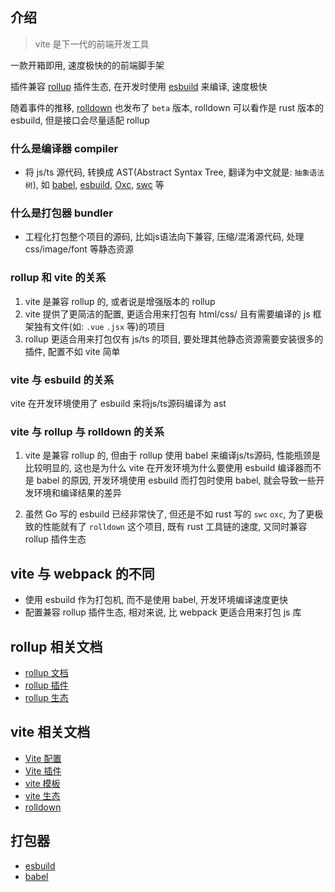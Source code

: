 ## 介绍

> vite 是下一代的前端开发工具

一款开箱即用, 速度极快的的前端脚手架

插件兼容 [rollup](https://rollupjs.org/) 插件生态, 在开发时使用 [esbuild](https://esbuild.github.io/) 来编译, 速度极快

随着事件的推移, [rolldown](https://rolldown.rs/) 也发布了 `beta` 版本, rolldown 可以看作是 rust 版本的 esbuild, 但是接口会尽量适配 rollup

### 什么是编译器 compiler

- 将 js/ts 源代码, 转换成 AST(Abstract Syntax Tree, 翻译为中文就是: `抽象语法树`), 如 [babel](https://babeljs.io/), [esbuild](https://esbuild.github.io/), [Oxc](https://oxc.rs/), [swc](https://swc.rs/) 等

### 什么是打包器 bundler

- 工程化打包整个项目的源码, 比如js语法向下兼容, 压缩/混淆源代码, 处理 css/image/font 等静态资源

### rollup 和 vite 的关系

1. vite 是兼容 rollup 的, 或者说是增强版本的 rollup
2. vite 提供了更简洁的配置, 更适合用来打包有 html/css/ 且有需要编译的 js 框架独有文件(如: `.vue` `.jsx` 等)的项目
3. rollup 更适合用来打包仅有 js/ts 的项目, 要处理其他静态资源需要安装很多的插件, 配置不如 vite 简单

### vite 与 esbuild 的关系

vite 在开发环境使用了 esbuild 来将js/ts源码编译为 ast

### vite 与 rollup 与 rolldown 的关系

1. vite 是兼容 rollup 的, 但由于 rollup 使用 babel 来编译js/ts源码, 性能瓶颈是比较明显的, 这也是为什么 vite 在开发环境为什么要使用 esbuild 编译器而不是 babel 的原因, 开发环境使用 esbuild 而打包时使用 babel, 就会导致一些开发环境和编译结果的差异

2. 虽然 Go 写的 esbuild 已经非常快了, 但还是不如 rust 写的 `swc` `oxc`, 为了更极致的性能就有了 `rolldown` 这个项目, 既有 rust 工具链的速度, 又同时兼容 rollup 插件生态

## vite 与 webpack 的不同

- 使用 esbuild 作为打包机, 而不是使用 babel, 开发环境编译速度更快
- 配置兼容 rollup 插件生态, 相对来说, 比 webpack 更适合用来打包 js 库

## rollup 相关文档

- [rollup 文档](https://rollupjs.org/)
- [rollup 插件](https://github.com/rollup/plugins)
- [rollup 生态](https://github.com/rollup/awesome)

## vite 相关文档

- [Vite 配置](https://cn.vitejs.dev/config/)
- [Vite 插件](https://cn.vitejs.dev/plugins/)
- [vite 模板](https://cn.vitejs.dev/guide/#scaffolding-your-first-vite-project)
- [vite 生态](https://github.com/vitejs/awesome-vite)
- [rolldown](https://rolldown.rs)

## 打包器

- [esbuild](https://esbuild.github.io/)
- [babel](https://babeljs.io/)
